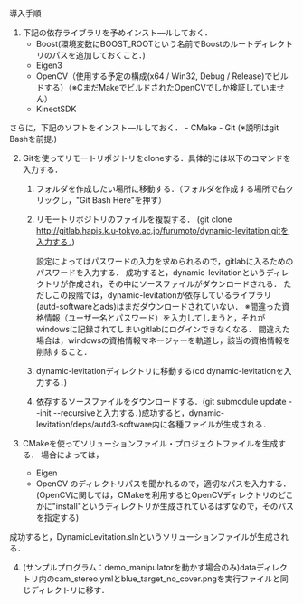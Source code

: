 導入手順

1. 下記の依存ライブラリを予めインスト—ルしておく．
    - Boost(環境変数にBOOST_ROOTという名前でBoostのルートディレクトリのパスを追加しておくこと．)
    - Eigen3
    - OpenCV（使用する予定の構成(x64 / Win32, Debug / Release)でビルドする）（※CまだMakeでビルドされたOpenCVでしか検証していません）
    - KinectSDK
    
さらに，下記のソフトをインスト—ルしておく．
    - CMake
    - Git (※説明はgit Bashを前提.)

2. Gitを使ってリモートリポジトリをcloneする．具体的には以下のコマンドを入力する．
    1. フォルダを作成したい場所に移動する．（フォルダを作成する場所で右クリックし，"Git Bash Here"を押す）
    2. リモートリポジトリのファイルを複製する．
        (git clone http://gitlab.hapis.k.u-tokyo.ac.jp/furumoto/dynamic-levitation.gitを入力する．)

        設定によってはパスワードの入力を求められるので，gitlabに入るためのパスワードを入力する．
        成功すると，dynamic-levitationというディレクトリが作成され，その中にソースファイルがダウンロードされる．
        ただしこの段階では，dynamic-levitationが依存しているライブラリ(autd-softwareとads)はまだダウンロードされていない．
        ※間違った資格情報（ユーザー名とパスワード）を入力してしまうと，それがwindowsに記録されてしまいgitlabにログインできなくなる．
        間違えた場合は，windowsの資格情報マネージャーを軌道し，該当の資格情報を削除すること．
    3. dynamic-levitationディレクトリに移動する(cd dynamic-levitationを入力する．) 
    4. 依存するソースファイルをダウンロードする．(git submodule update --init --recursiveと入力する．)成功すると，dynamic-levitation/deps/autd3-software内に各種ファイルが生成される．

3. CMakeを使ってソリューションファイル・プロジェクトファイルを生成する．
場合によっては，
    - Eigen
    - OpenCV
のディレクトリパスを聞かれるので，適切なパスを入力する．
(OpenCVに関しては，CMakeを利用するとOpenCVディレクトリのどこかに"install"というディレクトリが生成されているはずなので，そのパスを指定する)

成功すると，DynamicLevitation.slnというソリューションファイルが生成される．

4. (サンプルプログラム：demo_manipulatorを動かす場合のみ)dataディレクトリ内のcam_stereo.ymlとblue_target_no_cover.pngを実行ファイルと同じディレクトリに移す．
